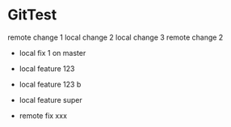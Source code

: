 # GitTest

remote change 1
local change 2
local change 3
remote change 2

- local fix 1 on master
- local feature 123
- local feature 123 b

- local feature super
- remote fix xxx
